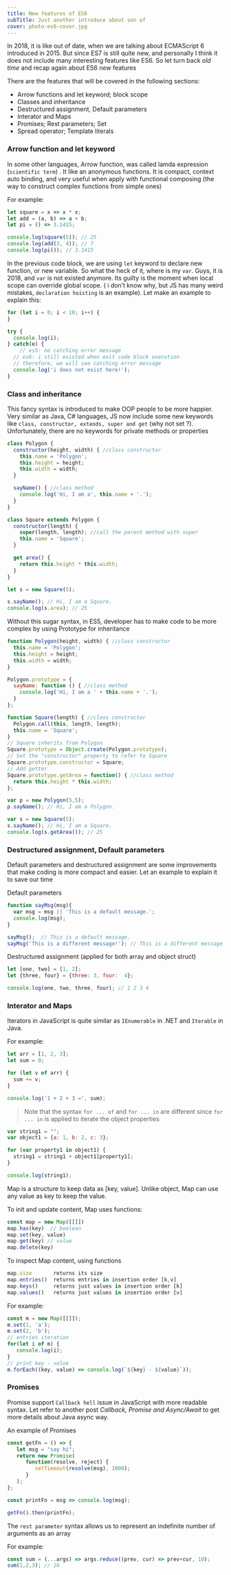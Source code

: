 ```yaml
---
title: New features of ES6
subTitle: Just another introduce about son of
cover: photo-es6-cover.jpg
---
```


In 2018, it is like out of date, when we are talking about ECMAScript 6 introduced in 2015. But since ES7 is still quite new, and personally I think it does not include many interesting features like ES6. So let turn back *old time* and recap again about ES6 *new*  features

There are the features that will be covered in the following sections:

* Arrow functions and let keyword; block scope
* Classes and inheritance
* Destructured assignment, Default parameters
* Interator and Maps
* Promises; Rest parameters; Set
* Spread operator; Template literals

### Arrow function and let keyword

In some other languages, Arrow function, was called lamda expression  (`scientific term`) . It like an anonymous functions. It is compact, context auto binding, and very useful when apply with functional composing (the way to construct complex functions from simple ones)

For example:

```js
let square = x => x * x;
let add = (a, b) => a + b;
let pi = () => 3.1415;

console.log(square(5)); // 25
console.log(add(3, 4)); // 7
console.log(pi()); // 3.1415
```

In the previous code block, we are using `let` keyword to declare new function, or new variable. So what the heck of it, where is my `var`. Guys, it is 2018, and `var` is not existed anymore. Its guilty is the moment when local scope can override global scope. ( i don’t know why, but JS has many weird mistakes,  `declaration hoisting` is an example). Let make an example to explain this:

```js
for (let i = 0; i < 10; i++) {
}

try {
  console.log(i);
} catch(e) {
	// es5: no catching error message
  // es6: i still existed when exit code block execution
  // therefore, we will see catching error message
  console.log('i does not exist here!');
}
```

### Class and inheritance

This fancy syntax is introduced to make OOP people to be more happier. Very similar as Java, C# languages, JS now include some new keywords like `class, constructor, extends, super and get` (why not set ?). Unfortunately, there are no keywords for private methods or properties

```js
class Polygon {
  constructor(height, width) { //class constructor
    this.name = 'Polygon';
    this.height = height;
    this.width = width;
  }

  sayName() { //class method
    console.log('Hi, I am a', this.name + '.');
  }
}

class Square extends Polygon {
  constructor(length) {
    super(length, length); //call the parent method with super
    this.name = 'Square';
  }

  get area() { 
    return this.height * this.width;
  }
}

let s = new Square(5);

s.sayName(); // Hi, I am a Square.
console.log(s.area); // 25
```

Without this sugar syntax, in ES5, developer has to make code to be more complex by using Prototype for inheritance

```js
function Polygon(height, width) { //class constructor
  this.name = 'Polygon';
  this.height = height;
  this.width = width;
}

Polygon.prototype = {
  sayName: function () { //class method
    console.log('Hi, I am a ' + this.name + '.');
  }
};

function Square(length) { //class constructor
  Polygon.call(this, length, length);
  this.name = 'Square';
}
// Square inherits from Polygon
Square.prototype = Object.create(Polygon.prototype);
// Set the "constructor" property to refer to Square
Square.prototype.constructor = Square;
// Add getter
Square.prototype.getArea = function() { //class method
  return this.height * this.width;
};

var p = new Polygon(5,5);
p.sayName(); // Hi, I am a Polygon.

var s = new Square(5);
s.sayName(); // Hi, I am a Square.
console.log(s.getArea()); // 25
```

### Destructured assignment, Default parameters

Default parameters and destructured assignment are some improvements that make coding is more compact and easier. Let an example to explain it to save our time

Default parameters

```js
function sayMsg(msg){
  var msg = msg || 'This is a default message.';
  console.log(msg);
}

sayMsg();  // This is a default message.
sayMsg('This is a different message!'); // This is a different message!
```

Destructured assignment (applied for both array and object struct)

```js
let [one, two] = [1, 2];
let {three, four} = {three: 3, four:  4};

console.log(one, two, three, four); // 1 2 3 4
```

### Interator and Maps

Iterators in JavaScript is quite similar as `IEnumerable` in .NET and `Iterable` in Java.

For example:

```js
let arr = [1, 2, 3];
let sum = 0;

for (let v of arr) {
  sum += v;
}

console.log('1 + 2 + 3 =', sum);
```

> Note that the syntax `for ... of` and `for ... in` are different since `for ... in` is applied to iterate the object properties

```js
var string1 = "";
var object1 = {a: 1, b: 2, c: 3};

for (var property1 in object1) {
  string1 = string1 + object1[property1];
}

console.log(string1);
```

Map is a structure to keep data as [key, value]. Unlike object, Map can use any value as key to keep the value.

To init and update content, Map uses functions:

```js
const map = new Map([[]])
map.has(key)  // boolean
map.set(key, value)
map.get(key) // value
map.delete(key)
```

To inspect Map content, using functions

```js
map.size       returns its size
map.entries()  returns entries in insertion order [k,v]
map.keys()     returns just values in insertion order [k]
map.values()   returns just values in insertion order [v]
```

For example:

```js
const m = new Map([[]]);
m.set(1, 'a');
m.set(2, 'b');
// entries iteration
for(let i of m) {
   console.log(i);
}
// print key - value
m.forEach((key, value) => console.log(`${key} - ${value}`));
```

### Promises

Promise support `Callback hell` issue in JavaScript with more readable syntax.
Let refer to another post *Callback, Promise and Async/Await* to get more details about Java async way.

An example of Promises

```js
const getFn = () => {
   let msg = "say hi";
   return new Promise(
      function(resolve, reject) {
         setTimeout(resolve(msg), 1000);
      }
   );
};

const printFn = msg => console.log(msg);

getFn().then(printFn);
```

The `rest parameter` syntax allows us to represent an indefinite number of arguments as an array

For example:

```js
const sum = (...args) => args.reduce((prev, cur) => prev+cur, 10);
sum(1,2,3); // 16
```




